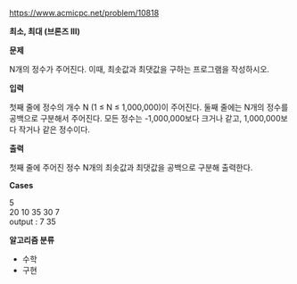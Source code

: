 https://www.acmicpc.net/problem/10818

**최소, 최대 (브론즈 III)**

**문제**

N개의 정수가 주어진다. 이때, 최솟값과 최댓값을 구하는 프로그램을 작성하시오.

**입력**

첫째 줄에 정수의 개수 N (1 ≤ N ≤ 1,000,000)이 주어진다. 둘째 줄에는 N개의 정수를 공백으로 구분해서 주어진다. 모든 정수는 -1,000,000보다 크거나 같고, 1,000,000보다 작거나 같은 정수이다.

**출력**

첫째 줄에 주어진 정수 N개의 최솟값과 최댓값을 공백으로 구분해 출력한다.

**Cases**

5<br>
20 10 35 30 7<br>
output : 7 35

**알고리즘 분류**

- 수학
- 구현
